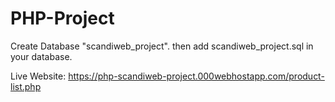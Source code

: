 # PHP-Project

Create Database "scandiweb_project". then add scandiweb_project.sql in your database.

Live Website: https://php-scandiweb-project.000webhostapp.com/product-list.php
